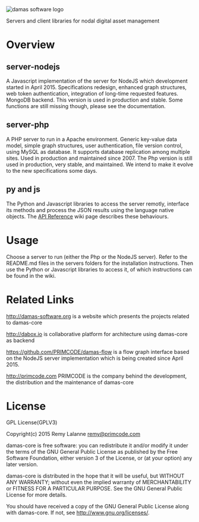 <img src="http://damas-software.org/bin/damas_software_logo.svg" alt="damas software logo"/>

Servers and client libraries for nodal digital asset management

# Overview

## server-nodejs
A Javascript implementation of the server for NodeJS which development started in April 2015. Specifications redesign, enhanced graph structures, web token authentication, integration of long-time requested features. MongoDB backend. This version is used in production and stable. Some functions are still missing though, please see the documentation.

## server-php
A PHP server to run in a Apache environment. Generic key-value data model, simple graph structures, user authentication, file version control, using MySQL as database. It supports database replication among multiple sites. Used in production and maintained since 2007. The Php version is still used in production, very stable, and maintained. We intend to make it evolve to the new specifications some days. 

## py and js
The Python and Javascript libraries to access the server remotly, interface its methods and process the JSON results using the language native objects. The [API Reference](https://github.com/remyla/damas-core/wiki/API) wiki page describes these behaviours.

# Usage
Choose a server to run (either the Php or the NodeJS server). Refer to the README.md files in the servers folders for the installation instructions. Then use the Python or Javascript libraries to access it, of which instructions can be found in the wiki.

# Related Links

http://damas-software.org is a website which presents the projects related to damas-core

http://dabox.io is collaborative platform for architecture using damas-core as backend

https://github.com/PRIMCODE/damas-flow is a flow graph interface based on the NodeJS server implementation which is being created since April 2015.

http://primcode.com PRIMCODE is the company behind the development, the distribution and the maintenance of damas-core


# License
GPL License(GPLV3)

Copyright(c) 2015 Remy Lalanne remy@primcode.com

damas-core is free software: you can redistribute it and/or modify
it under the terms of the GNU General Public License as published by
the Free Software Foundation, either version 3 of the License, or
(at your option) any later version.

damas-core is distributed in the hope that it will be useful,
but WITHOUT ANY WARRANTY; without even the implied warranty of
MERCHANTABILITY or FITNESS FOR A PARTICULAR PURPOSE.  See the
GNU General Public License for more details.

You should have received a copy of the GNU General Public License
along with damas-core.  If not, see <http://www.gnu.org/licenses/>.
